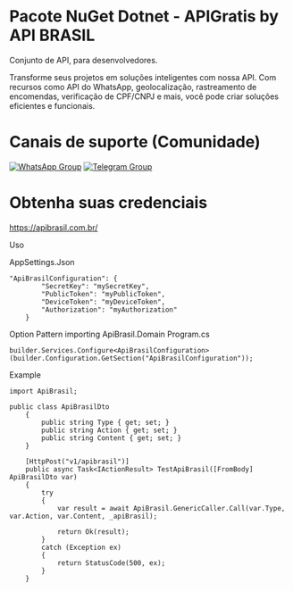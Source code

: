 # Pacote NuGet Dotnet - APIGratis by API BRASIL
Conjunto de API, para desenvolvedores.

Transforme seus projetos em soluções inteligentes com nossa API. Com recursos como API do WhatsApp, geolocalização, rastreamento de encomendas, verificação de CPF/CNPJ e mais, você pode criar soluções eficientes e funcionais.

# Canais de suporte (Comunidade)
[![WhatsApp Group](https://img.shields.io/badge/WhatsApp-Group-25D366?logo=whatsapp)](https://chat.whatsapp.com/KsPendingrUGIPWvUBYAjI1ogaGs)
[![Telegram Group](https://img.shields.io/badge/Telegram-Group-32AFED?logo=telegram)](https://t.me/apigratisoficial)

# Obtenha suas credenciais
https://apibrasil.com.br/

Uso 

AppSettings.Json
```
"ApiBrasilConfiguration": {
        "SecretKey": "mySecretKey",
        "PublicToken": "myPublicToken",
        "DeviceToken": "myDeviceToken",
        "Authorization": "myAuthorization"
    }
```

Option Pattern importing ApiBrasil.Domain
Program.cs
```
builder.Services.Configure<ApiBrasilConfiguration>(builder.Configuration.GetSection("ApiBrasilConfiguration"));
```

Example
```
import ApiBrasil;

public class ApiBrasilDto
    {
        public string Type { get; set; }
        public string Action { get; set; }
        public string Content { get; set; }
    }

    [HttpPost("v1/apibrasil")]
    public async Task<IActionResult> TestApiBrasil([FromBody] ApiBrasilDto var)
    {
        try
        {
            var result = await ApiBrasil.GenericCaller.Call(var.Type, var.Action, var.Content, _apiBrasil);

            return Ok(result);
        }
        catch (Exception ex)
        {
            return StatusCode(500, ex);
        }
    }
```
